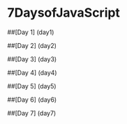 # 7DaysofJavaScript

##[Day 1] (day1)

##[Day 2] (day2)

##[Day 3] (day3)

##[Day 4] (day4)

##[Day 5] (day5)

##[Day 6] (day6)

##[Day 7] (day7)
